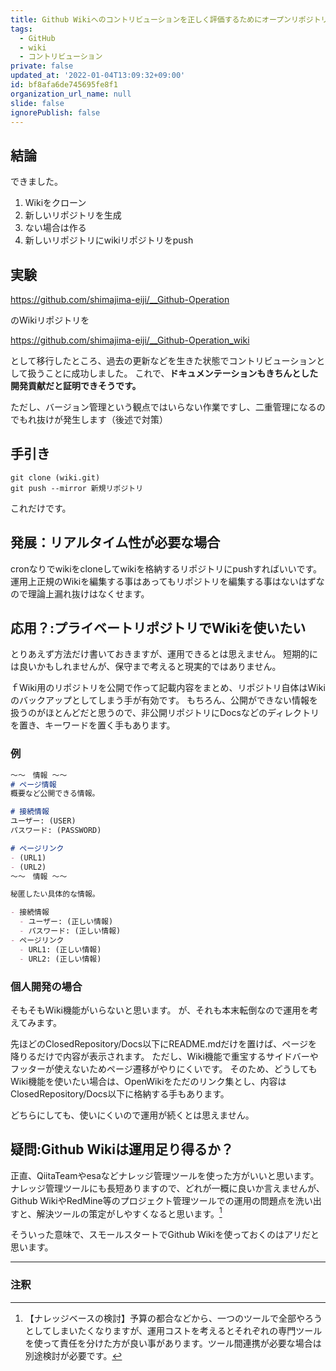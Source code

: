 ```yaml
---
title: Github Wikiへのコントリビューションを正しく評価するためにオープンリポジトリ管理を目指す
tags:
  - GitHub
  - wiki
  - コントリビューション
private: false
updated_at: '2022-01-04T13:09:32+09:00'
id: bf8afa6de745695fe8f1
organization_url_name: null
slide: false
ignorePublish: false
---
```

## 結論
できました。

1. Wikiをクローン
1. 新しいリポジトリを生成
  1. ない場合は作る
1. 新しいリポジトリにwikiリポジトリをpush

## 実験

https://github.com/shimajima-eiji/__Github-Operation

のWikiリポジトリを

https://github.com/shimajima-eiji/__Github-Operation_wiki

として移行したところ、過去の更新などを生きた状態でコントリビューションとして扱うことに成功しました。
これで、**ドキュメンテーションもきちんとした開発貢献だと証明できそうです。**

ただし、バージョン管理という観点ではいらない作業ですし、二重管理になるのでもれ抜けが発生します（後述で対策）

## 手引き
```
git clone (wiki.git)
git push --mirror 新規リポジトリ
```

これだけです。

## 発展：リアルタイム性が必要な場合
cronなりでwikiをcloneしてwikiを格納するリポジトリにpushすればいいです。
運用上正規のWikiを編集する事はあってもリポジトリを編集する事はないはずなので理論上漏れ抜けはなくせます。

## 応用？:プライベートリポジトリでWikiを使いたい
とりあえず方法だけ書いておきますが、運用できるとは思えません。
短期的には良いかもしれませんが、保守まで考えると現実的ではありません。

ｆWiki用のリポジトリを公開で作って記載内容をまとめ、リポジトリ自体はWikiのバックアップとしてしまう手が有効です。
もちろん、公開ができない情報を扱うのがほとんどだと思うので、非公開リポジトリにDocsなどのディレクトリを置き、キーワードを置く手もあります。

### 例
``` OpenWiki/Home.md
〜〜　情報 〜〜
# ページ情報
概要など公開できる情報。

# 接続情報
ユーザー: (USER)
パスワード: (PASSWORD)

# ページリンク
- (URL1)
- (URL2)
〜〜　情報 〜〜
```

``` ClosedRepository/Docs/Home.md
秘匿したい具体的な情報。

- 接続情報
  - ユーザー: (正しい情報)
  - パスワード: (正しい情報)
- ページリンク
  - URL1: (正しい情報)
  - URL2: (正しい情報)
```

### 個人開発の場合
そもそもWiki機能がいらないと思います。
が、それも本末転倒なので運用を考えてみます。

先ほどのClosedRepository/Docs以下にREADME.mdだけを置けば、ページを降りるだけで内容が表示されます。
ただし、Wiki機能で重宝するサイドバーやフッターが使えないためページ遷移がやりにくいです。
そのため、どうしてもWiki機能を使いたい場合は、OpenWikiをただのリンク集とし、内容はClosedRepository/Docs以下に格納する手もあります。

どちらにしても、使いにくいので運用が続くとは思えません。

## 疑問:Github Wikiは運用足り得るか？
正直、QiitaTeamやesaなどナレッジ管理ツールを使った方がいいと思います。
ナレッジ管理ツールにも長短ありますので、どれが一概に良いか言えませんが、Github WikiやRedMine等のプロジェクト管理ツールでの運用の問題点を洗い出すと、解決ツールの策定がしやすくなると思います。[^1]
[^1]: 【ナレッジベースの検討】予算の都合などから、一つのツールで全部やろうとしてしまいたくなりますが、運用コストを考えるとそれぞれの専門ツールを使って責任を分けた方が良い事があります。ツール間連携が必要な場合は別途検討が必要です。

そういった意味で、スモールスタートでGithub Wikiを使っておくのはアリだと思います。

---

### 注釈
